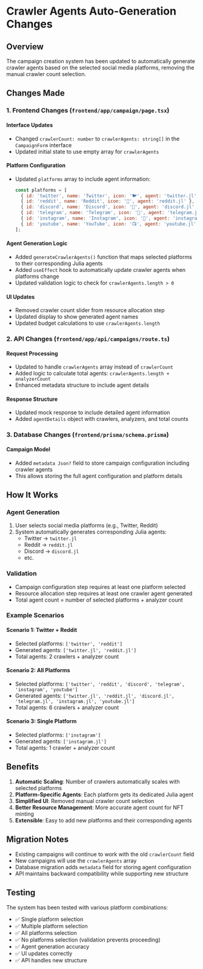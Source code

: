 # Crawler Agents Auto-Generation Changes

## Overview
The campaign creation system has been updated to automatically generate crawler agents based on the selected social media platforms, removing the manual crawler count selection.

## Changes Made

### 1. Frontend Changes (`frontend/app/campaign/page.tsx`)

#### Interface Updates
- Changed `crawlerCount: number` to `crawlerAgents: string[]` in the `CampaignForm` interface
- Updated initial state to use empty array for `crawlerAgents`

#### Platform Configuration
- Updated `platforms` array to include agent information:
  ```javascript
  const platforms = [
    { id: 'twitter', name: 'Twitter', icon: '🐦', agent: 'twitter.jl' },
    { id: 'reddit', name: 'Reddit', icon: '🤖', agent: 'reddit.jl' },
    { id: 'discord', name: 'Discord', icon: '💬', agent: 'discord.jl' },
    { id: 'telegram', name: 'Telegram', icon: '📱', agent: 'telegram.jl' },
    { id: 'instagram', name: 'Instagram', icon: '📸', agent: 'instagram.jl' },
    { id: 'youtube', name: 'YouTube', icon: '📺', agent: 'youtube.jl' }
  ];
  ```

#### Agent Generation Logic
- Added `generateCrawlerAgents()` function that maps selected platforms to their corresponding Julia agents
- Added `useEffect` hook to automatically update crawler agents when platforms change
- Updated validation logic to check for `crawlerAgents.length > 0`

#### UI Updates
- Removed crawler count slider from resource allocation step
- Updated display to show generated agent names
- Updated budget calculations to use `crawlerAgents.length`

### 2. API Changes (`frontend/app/api/campaigns/route.ts`)

#### Request Processing
- Updated to handle `crawlerAgents` array instead of `crawlerCount`
- Added logic to calculate total agents: `crawlerAgents.length + analyzerCount`
- Enhanced metadata structure to include agent details

#### Response Structure
- Updated mock response to include detailed agent information
- Added `agentDetails` object with crawlers, analyzers, and total counts

### 3. Database Changes (`frontend/prisma/schema.prisma`)

#### Campaign Model
- Added `metadata Json?` field to store campaign configuration including crawler agents
- This allows storing the full agent configuration and platform details

## How It Works

### Agent Generation
1. User selects social media platforms (e.g., Twitter, Reddit)
2. System automatically generates corresponding Julia agents:
   - Twitter → `twitter.jl`
   - Reddit → `reddit.jl`
   - Discord → `discord.jl`
   - etc.

### Validation
- Campaign configuration step requires at least one platform selected
- Resource allocation step requires at least one crawler agent generated
- Total agent count = number of selected platforms + analyzer count

### Example Scenarios

#### Scenario 1: Twitter + Reddit
- Selected platforms: `['twitter', 'reddit']`
- Generated agents: `['twitter.jl', 'reddit.jl']`
- Total agents: 2 crawlers + analyzer count

#### Scenario 2: All Platforms
- Selected platforms: `['twitter', 'reddit', 'discord', 'telegram', 'instagram', 'youtube']`
- Generated agents: `['twitter.jl', 'reddit.jl', 'discord.jl', 'telegram.jl', 'instagram.jl', 'youtube.jl']`
- Total agents: 6 crawlers + analyzer count

#### Scenario 3: Single Platform
- Selected platforms: `['instagram']`
- Generated agents: `['instagram.jl']`
- Total agents: 1 crawler + analyzer count

## Benefits

1. **Automatic Scaling**: Number of crawlers automatically scales with selected platforms
2. **Platform-Specific Agents**: Each platform gets its dedicated Julia agent
3. **Simplified UI**: Removed manual crawler count selection
4. **Better Resource Management**: More accurate agent count for NFT minting
5. **Extensible**: Easy to add new platforms and their corresponding agents

## Migration Notes

- Existing campaigns will continue to work with the old `crawlerCount` field
- New campaigns will use the `crawlerAgents` array
- Database migration adds `metadata` field for storing agent configuration
- API maintains backward compatibility while supporting new structure

## Testing

The system has been tested with various platform combinations:
- ✅ Single platform selection
- ✅ Multiple platform selection  
- ✅ All platforms selection
- ✅ No platforms selection (validation prevents proceeding)
- ✅ Agent generation accuracy
- ✅ UI updates correctly
- ✅ API handles new structure 
